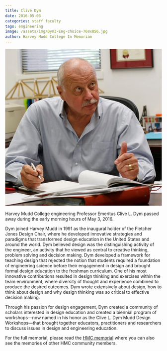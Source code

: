 ```yaml
---
title: Clive Dym
date: 2016-05-03
categories: staff faculty
tags: engineering
image: /assets/img/Dym3-Eng-choice-768x856.jpg
author: Harvey Mudd College In Memoriam
---
```

![Bob Keller](/assets/img/Dym3-Eng-choice-768x856.jpg)

Harvey Mudd College engineering Professor Emeritus Clive L. Dym passed away during the early morning hours of May 3, 2016.

Dym joined Harvey Mudd in 1991 as the inaugural holder of the Fletcher Jones Design Chair, where he developed innovative strategies and paradigms that transformed design education in the United States and around the world. Dym believed design was the distinguishing activity of the engineer, an activity that he viewed as central to creative thinking, problem solving and decision making. Dym developed a framework for teaching design that rejected the notion that students required a foundation of engineering science before their engagement in design and brought formal design education to the freshman curriculum. One of his most innovative contributions resulted in design thinking and exercises within the team environment, where diversity of thought and experience combined to produce the desired outcomes. Dym wrote extensively about design, how to think about design and why design thinking was so critical to effective decision making.

Through his passion for design engagement, Dym created a community of scholars interested in design education and created a biennial program of workshops—now named in his honor as the Clive L. Dym Mudd Design Workshops—that brought together educators, practitioners and researchers to discuss issues in design and engineering education.

For the full memorial, please read the [HMC memorial](https://www.hmc.edu/in-memoriam/clive-dym/) where you can also see the memories of other HMC community members.
